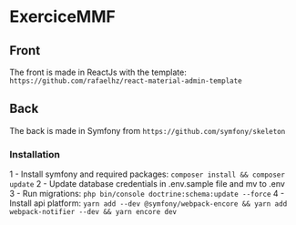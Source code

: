 # ExerciceMMF

## Front

The front is made in ReactJs with the template: `https://github.com/rafaelhz/react-material-admin-template`

## Back

The back is made in Symfony from `https://github.com/symfony/skeleton`

### Installation
1 - Install symfony and required packages: `composer install && composer update`
2 - Update database credentials in .env.sample file and mv to .env<br>
3 - Run migrations: `php bin/console doctrine:schema:update --force`
4 - Install api platform: `yarn add --dev @symfony/webpack-encore && yarn add webpack-notifier --dev && yarn encore dev`
